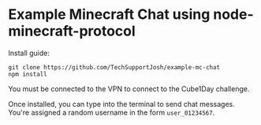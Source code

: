 # Example Minecraft Chat using node-minecraft-protocol

Install guide:
```
git clone https://github.com/TechSupportJosh/example-mc-chat
npm install
```

You must be connected to the VPN to connect to the Cube1Day challenge.

Once installed, you can type into the terminal to send chat messages. You're assigned a random username in the form `user_01234567`.